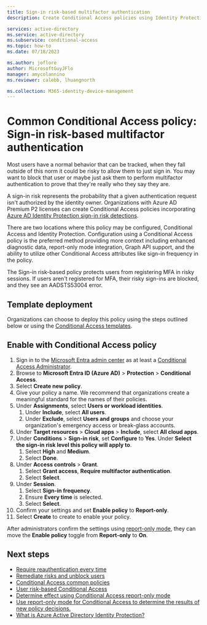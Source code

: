 ```yaml
---
title: Sign-in risk-based multifactor authentication
description: Create Conditional Access policies using Identity Protection sign-in risk

services: active-directory
ms.service: active-directory
ms.subservice: conditional-access
ms.topic: how-to
ms.date: 07/18/2023

ms.author: joflore
author: MicrosoftGuyJFlo
manager: amycolannino
ms.reviewer: calebb, lhuangnorth

ms.collection: M365-identity-device-management
---
```

# Common Conditional Access policy: Sign-in risk-based multifactor authentication

Most users have a normal behavior that can be tracked, when they fall outside of this norm it could be risky to allow them to just sign in. You may want to block that user or maybe just ask them to perform multifactor authentication to prove that they're really who they say they are. 

A sign-in risk represents the probability that a given authentication request isn't authorized by the identity owner. Organizations with Azure AD Premium P2 licenses can create Conditional Access policies incorporating [Azure AD Identity Protection sign-in risk detections](../identity-protection/concept-identity-protection-risks.md). 

There are two locations where this policy may be configured, Conditional Access and Identity Protection. Configuration using a Conditional Access policy is the preferred method providing more context including enhanced diagnostic data, report-only mode integration, Graph API support, and the ability to utilize other Conditional Access attributes like sign-in frequency in the policy.

The Sign-in risk-based policy protects users from registering MFA in risky sessions. If users aren't registered for MFA, their risky sign-ins are blocked, and they see an AADSTS53004 error.

## Template deployment

Organizations can choose to deploy this policy using the steps outlined below or using the [Conditional Access templates](concept-conditional-access-policy-common.md#conditional-access-templates). 

## Enable with Conditional Access policy

1. Sign in to the [Microsoft Entra admin center](https://entra.microsoft.com) as at least a [Conditional Access Administrator](../roles/permissions-reference.md#conditional-access-administrator).
1. Browse to **Microsoft Entra ID (Azure AD)** > **Protection** > **Conditional Access**.
1. Select **Create new policy**.
1. Give your policy a name. We recommend that organizations create a meaningful standard for the names of their policies.
1. Under **Assignments**, select **Users or workload identities**.
   1. Under **Include**, select **All users**.
   1. Under **Exclude**, select **Users and groups** and choose your organization's emergency access or break-glass accounts. 
1. Under **Target resources** > **Cloud apps** > **Include**, select **All cloud apps**.
1. Under **Conditions** > **Sign-in risk**, set **Configure** to **Yes**. Under **Select the sign-in risk level this policy will apply to**. 
   1. Select **High** and **Medium**.
   1. Select **Done**.
1. Under **Access controls** > **Grant**.
   1. Select **Grant access**, **Require multifactor authentication**.
   1. Select **Select**.
1. Under **Session**.
   1. Select **Sign-in frequency**.
   1. Ensure **Every time** is selected.
   1. Select **Select**.
1. Confirm your settings and set **Enable policy** to **Report-only**.
1. Select **Create** to create to enable your policy.

After administrators confirm the settings using [report-only mode](howto-conditional-access-insights-reporting.md), they can move the **Enable policy** toggle from **Report-only** to **On**.

## Next steps

- [Require reauthentication every time](../conditional-access/howto-conditional-access-session-lifetime.md#require-reauthentication-every-time)
- [Remediate risks and unblock users](../identity-protection/howto-identity-protection-remediate-unblock.md)
- [Conditional Access common policies](concept-conditional-access-policy-common.md)
- [User risk-based Conditional Access](howto-conditional-access-policy-risk-user.md)
- [Determine effect using Conditional Access report-only mode](howto-conditional-access-insights-reporting.md)
- [Use report-only mode for Conditional Access to determine the results of new policy decisions.](concept-conditional-access-report-only.md)
- [What is Azure Active Directory Identity Protection?](../identity-protection/overview-identity-protection.md)

